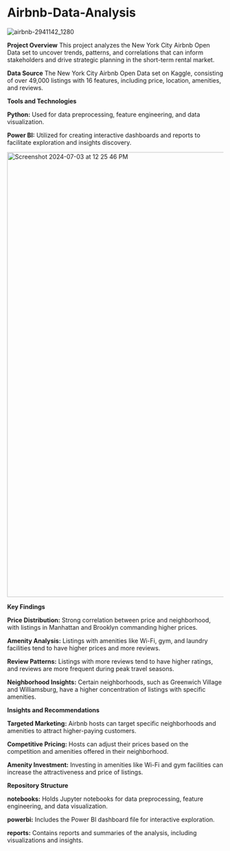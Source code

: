 # Airbnb-Data-Analysis
![airbnb-2941142_1280](https://github.com/BeheraSas/Airbnb-Data-Analysis/assets/148372851/17dfd6f6-4e61-4197-996e-67928d43f17a)

**Project Overview**
This project analyzes the New York City Airbnb Open Data set to uncover trends, patterns, and correlations that can inform stakeholders and drive strategic planning in the short-term rental market.

**Data Source**
The New York City Airbnb Open Data set on Kaggle, consisting of over 49,000 listings with 16 features, including price, location, amenities, and reviews.

**Tools and Technologies**

**Python:** Used for data preprocessing, feature engineering, and data visualization.

**Power BI:** Utilized for creating interactive dashboards and reports to facilitate exploration and insights discovery.

<img width="1033" alt="Screenshot 2024-07-03 at 12 25 46 PM" src="https://github.com/BeheraSas/Airbnb-Data-Analysis/assets/148372851/554c89a6-3121-491c-840c-e1dd1c01d075">

**Key Findings**

**Price Distribution:** Strong correlation between price and neighborhood, with listings in Manhattan and Brooklyn commanding higher prices.

**Amenity Analysis:** Listings with amenities like Wi-Fi, gym, and laundry facilities tend to have higher prices and more reviews.

**Review Patterns:** Listings with more reviews tend to have higher ratings, and reviews are more frequent during peak travel seasons.

**Neighborhood Insights:** Certain neighborhoods, such as Greenwich Village and Williamsburg, have a higher concentration of listings with specific amenities.

**Insights and Recommendations**

**Targeted Marketing:** Airbnb hosts can target specific neighborhoods and amenities to attract higher-paying customers.

**Competitive Pricing:** Hosts can adjust their prices based on the competition and amenities offered in their neighborhood.

**Amenity Investment:** Investing in amenities like Wi-Fi and gym facilities can increase the attractiveness and price of listings.

**Repository Structure**

**notebooks:** Holds Jupyter notebooks for data preprocessing, feature engineering, and data visualization.

**powerbi:** Includes the Power BI dashboard file for interactive exploration.

**reports:** Contains reports and summaries of the analysis, including visualizations and insights.
